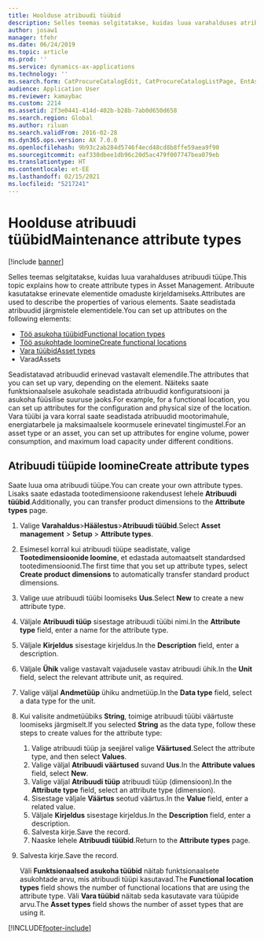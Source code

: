 ```yaml
---
title: Hoolduse atribuudi tüübid
description: Selles teemas selgitatakse, kuidas luua varahalduses atribuudi tüüpe.
author: josaw1
manager: tfehr
ms.date: 06/24/2019
ms.topic: article
ms.prod: ''
ms.service: dynamics-ax-applications
ms.technology: ''
ms.search.form: CatProcureCatalogEdit, CatProcureCatalogListPage, EntAssetFunctionalLocationTypeCopy, EntAssetAttributeType, EntAssetAttributeTypeValue, EntAssetFunctionalLocationType
audience: Application User
ms.reviewer: kamaybac
ms.custom: 2214
ms.assetid: 2f3e0441-414d-402b-b28b-7ab0d650d658
ms.search.region: Global
ms.author: riluan
ms.search.validFrom: 2016-02-28
ms.dyn365.ops.version: AX 7.0.0
ms.openlocfilehash: 9b93c2ab284d5746f4ecd48cd8b8ffe59aea9f90
ms.sourcegitcommit: eaf330dbee1db96c20d5ac479f007747bea079eb
ms.translationtype: HT
ms.contentlocale: et-EE
ms.lasthandoff: 02/15/2021
ms.locfileid: "5217241"
---
```

# <a name="maintenance-attribute-types"></a><span data-ttu-id="8d371-103">Hoolduse atribuudi tüübid</span><span class="sxs-lookup"><span data-stu-id="8d371-103">Maintenance attribute types</span></span>

[!include [banner](../../includes/banner.md)]

 

<span data-ttu-id="8d371-104">Selles teemas selgitatakse, kuidas luua varahalduses atribuudi tüüpe.</span><span class="sxs-lookup"><span data-stu-id="8d371-104">This topic explains how to create attribute types in Asset Management.</span></span> <span data-ttu-id="8d371-105">Atribuute kasutatakse erinevate elementide omaduste kirjeldamiseks.</span><span class="sxs-lookup"><span data-stu-id="8d371-105">Attributes are used to describe the properties of various elements.</span></span> <span data-ttu-id="8d371-106">Saate seadistada atribuudid järgmistele elementidele.</span><span class="sxs-lookup"><span data-stu-id="8d371-106">You can set up attributes on the following elements:</span></span>

- [<span data-ttu-id="8d371-107">Töö asukoha tüübid</span><span class="sxs-lookup"><span data-stu-id="8d371-107">Functional location types</span></span>](../setup-for-functional-locations/functional-location-types.md)
- [<span data-ttu-id="8d371-108">Töö asukohtade loomine</span><span class="sxs-lookup"><span data-stu-id="8d371-108">Create functional locations</span></span>](../functional-locations/create-functional-locations.md)
- [<span data-ttu-id="8d371-109">Vara tüübid</span><span class="sxs-lookup"><span data-stu-id="8d371-109">Asset types</span></span>](../setup-for-objects/object-types.md)
- <span data-ttu-id="8d371-110">Varad</span><span class="sxs-lookup"><span data-stu-id="8d371-110">Assets</span></span>

<span data-ttu-id="8d371-111">Seadistatavad atribuudid erinevad vastavalt elemendile.</span><span class="sxs-lookup"><span data-stu-id="8d371-111">The attributes that you can set up vary, depending on the element.</span></span> <span data-ttu-id="8d371-112">Näiteks saate funktsionaalsele asukohale seadistada atribuudid konfiguratsiooni ja asukoha füüsilise suuruse jaoks.</span><span class="sxs-lookup"><span data-stu-id="8d371-112">For example, for a functional location, you can set up attributes for the configuration and physical size of the location.</span></span> <span data-ttu-id="8d371-113">Vara tüübi ja vara korral saate seadistada atribuudid mootorimahule, energiatarbele ja maksimaalsele koormusele erinevatel tingimustel.</span><span class="sxs-lookup"><span data-stu-id="8d371-113">For an asset type or an asset, you can set up attributes for engine volume, power consumption, and maximum load capacity under different conditions.</span></span>

## <a name="create-attribute-types"></a><span data-ttu-id="8d371-114">Atribuudi tüüpide loomine</span><span class="sxs-lookup"><span data-stu-id="8d371-114">Create attribute types</span></span>

<span data-ttu-id="8d371-115">Saate luua oma atribuudi tüüpe.</span><span class="sxs-lookup"><span data-stu-id="8d371-115">You can create your own attribute types.</span></span> <span data-ttu-id="8d371-116">Lisaks saate edastada tootedimensioone rakendusest lehele **Atribuudi tüübid**.</span><span class="sxs-lookup"><span data-stu-id="8d371-116">Additionally, you can transfer product dimensions to the **Attribute types** page.</span></span>

1. <span data-ttu-id="8d371-117">Valige **Varahaldus**\>**Häälestus**\>**Atribuudi tüübid**.</span><span class="sxs-lookup"><span data-stu-id="8d371-117">Select **Asset management** \> **Setup** \> **Attribute types**.</span></span>
2. <span data-ttu-id="8d371-118">Esimesel korral kui atribuudi tüüpe seadistate, valige **Tootedimensioonide loomine**, et edastada automaatselt standardsed tootedimensioonid.</span><span class="sxs-lookup"><span data-stu-id="8d371-118">The first time that you set up attribute types, select **Create product dimensions** to automatically transfer standard product dimensions.</span></span>
3. <span data-ttu-id="8d371-119">Valige uue atribuudi tüübi loomiseks **Uus**.</span><span class="sxs-lookup"><span data-stu-id="8d371-119">Select **New** to create a new attribute type.</span></span>
4. <span data-ttu-id="8d371-120">Väljale **Atribuudi tüüp** sisestage atribuudi tüübi nimi.</span><span class="sxs-lookup"><span data-stu-id="8d371-120">In the **Attribute type** field, enter a name for the attribute type.</span></span>
5. <span data-ttu-id="8d371-121">Väljale **Kirjeldus** sisestage kirjeldus.</span><span class="sxs-lookup"><span data-stu-id="8d371-121">In the **Description** field, enter a description.</span></span>
6. <span data-ttu-id="8d371-122">Väljale **Ühik** valige vastavalt vajadusele vastav atribuudi ühik.</span><span class="sxs-lookup"><span data-stu-id="8d371-122">In the **Unit** field, select the relevant attribute unit, as required.</span></span>
7. <span data-ttu-id="8d371-123">Valige väljal **Andmetüüp** ühiku andmetüüp.</span><span class="sxs-lookup"><span data-stu-id="8d371-123">In the **Data type** field, select a data type for the unit.</span></span>
8. <span data-ttu-id="8d371-124">Kui valisite andmetüübiks **String**, toimige atribuudi tüübi väärtuste loomiseks järgmiselt.</span><span class="sxs-lookup"><span data-stu-id="8d371-124">If you selected **String** as the data type, follow these steps to create values for the attribute type:</span></span>

    1. <span data-ttu-id="8d371-125">Valige atribuudi tüüp ja seejärel valige **Väärtused**.</span><span class="sxs-lookup"><span data-stu-id="8d371-125">Select the attribute type, and then select **Values**.</span></span>
    2. <span data-ttu-id="8d371-126">Valige väljal **Atribuudi väärtused** suvand **Uus**.</span><span class="sxs-lookup"><span data-stu-id="8d371-126">In the **Attribute values** field, select **New**.</span></span>
    3. <span data-ttu-id="8d371-127">Valige väljal **Atribuudi tüüp** atribuudi tüüp (dimensioon).</span><span class="sxs-lookup"><span data-stu-id="8d371-127">In the **Attribute type** field, select an attribute type (dimension).</span></span>
    4. <span data-ttu-id="8d371-128">Sisestage väljale **Väärtus** seotud väärtus.</span><span class="sxs-lookup"><span data-stu-id="8d371-128">In the **Value** field, enter a related value.</span></span>
    5. <span data-ttu-id="8d371-129">Väljale **Kirjeldus** sisestage kirjeldus.</span><span class="sxs-lookup"><span data-stu-id="8d371-129">In the **Description** field, enter a description.</span></span>
    6. <span data-ttu-id="8d371-130">Salvesta kirje.</span><span class="sxs-lookup"><span data-stu-id="8d371-130">Save the record.</span></span>
    7. <span data-ttu-id="8d371-131">Naaske lehele **Atribuudi tüübid**.</span><span class="sxs-lookup"><span data-stu-id="8d371-131">Return to the **Attribute types** page.</span></span>

9. <span data-ttu-id="8d371-132">Salvesta kirje.</span><span class="sxs-lookup"><span data-stu-id="8d371-132">Save the record.</span></span>

    <span data-ttu-id="8d371-133">Väli **Funktsionaalsed asukoha tüübid** näitab funktsionaalsete asukohtade arvu, mis atribuudi tüüpi kasutavad.</span><span class="sxs-lookup"><span data-stu-id="8d371-133">The **Functional location types** field shows the number of functional locations that are using the attribute type.</span></span> <span data-ttu-id="8d371-134">Väli **Vara tüübid** näitab seda kasutavate vara tüüpide arvu.</span><span class="sxs-lookup"><span data-stu-id="8d371-134">The **Asset types** field shows the number of asset types that are using it.</span></span>


[!INCLUDE[footer-include](../../../includes/footer-banner.md)]